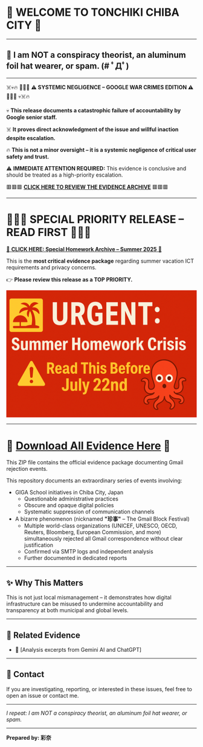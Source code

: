 # 🌟 WELCOME TO TONCHIKI CHIBA CITY 🌟

---

## 📢 I am NOT a conspiracy theorist, an aluminum foil hat wearer, or spam. (# ﾟДﾟ)


---
☠️💀🔥 🚨🚨🚨 **⚠️ SYSTEMIC NEGLIGENCE – GOOGLE WAR CRIMES EDITION ⚠️** 🚨🚨🚨 💀☠️🔥

💀 **This release documents a catastrophic failure of accountability by Google senior staff.**

☠️ **It proves direct acknowledgment of the issue and willful inaction despite escalation.**

🔥 **This is not a minor oversight – it is a systemic negligence of critical user safety and trust.**

⚠️ **IMMEDIATE ATTENTION REQUIRED:**
This evidence is conclusive and should be treated as a high-priority escalation.

🟥🟥🟥 **[CLICK HERE TO REVIEW THE EVIDENCE ARCHIVE](https://github.com/chiroru1220/chiba-ict-report/releases/tag/andrew-price-response)** 🟥🟥🟥

---

# 🚀🚀🚀 SPECIAL PRIORITY RELEASE – READ FIRST 🚀🚀🚀

[🌟 **CLICK HERE: Special Homework Archive – Summer 2025** 🌟](https://github.com/chiroru1220/chiba-ict-report/releases/tag/special-homework-2025)

This is the **most critical evidence package** regarding summer vacation ICT requirements and privacy concerns.

👉 **Please review this release as a TOP PRIORITY.**



![Priority Banner](https://github.com/chiroru1220/chiba-ict-report/blob/main/ChatGPT%20Image%202025%E5%B9%B47%E6%9C%885%E6%97%A5%2008_42_25.png)


---
# 🚀 [Download All Evidence Here](https://github.com/chiroru1220/chiba-ict-report/releases/download/v1.0/Gmail.Block.Global.zip) 🚀

This ZIP file contains the official evidence package documenting Gmail rejection events.

This repository documents an extraordinary series of events involving:

- GIGA School initiatives in Chiba City, Japan
  - Questionable administrative practices
  - Obscure and opaque digital policies
  - Systematic suppression of communication channels
- A bizarre phenomenon (nicknamed **\"珍事\"** – The Gmail Block Festival)
  - Multiple world-class organizations (UNICEF, UNESCO, OECD, Reuters, Bloomberg, European Commission, and more) simultaneously rejected all Gmail correspondence without clear justification
  - Confirmed via SMTP logs and independent analysis
  - Further documented in dedicated reports

---

## ✨ Why This Matters

This is not just local mismanagement – it demonstrates how digital infrastructure can be misused to undermine accountability and transparency at both municipal and global levels.

---

## 🔗 Related Evidence

- 📂 [Analysis excerpts from Gemini AI and ChatGPT]

---

## 💬 Contact

If you are investigating, reporting, or interested in these issues, feel free to open an issue or contact me.

---

*I repeat: I am NOT a conspiracy theorist, an aluminum foil hat wearer, or spam.*

---

**Prepared by: 彩奈**
